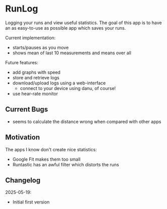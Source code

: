 # RunLog

Logging your runs and view useful statistics.
The goal of this app is to have an as easy-to-use as possible app which
saves your runs.

Current implementation:
- starts/pauses as you move
- shows mean of last 10 measurements and means over all

Future features:
- add graphs with speed
- store and retrieve logs
- download/upload logs using a web-interface
  - connect to your device using danu, of course!
- use hear-rate monitor

## Current Bugs

- seems to calculate the distance wrong when compared with other apps

## Motivation

The apps I know don't create nice statistics:
- Google Fit makes them too small
- Runtastic has an awful filter which distorts the runs

## Changelog

2025-05-19:
- Initial first version
